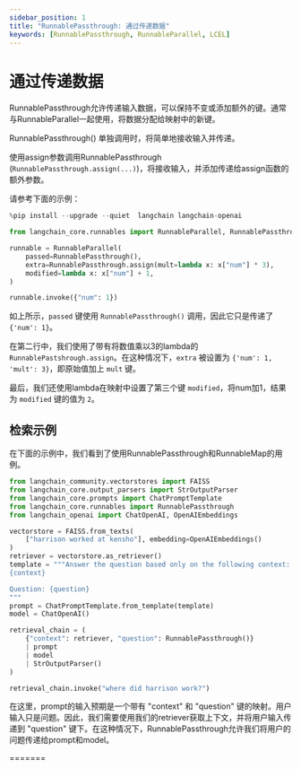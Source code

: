 ```yaml
---
sidebar_position: 1
title: "RunnablePassthrough: 通过传递数据"
keywords: [RunnablePassthrough, RunnableParallel, LCEL]
---
```


# 通过传递数据

RunnablePassthrough允许传递输入数据，可以保持不变或添加额外的键。通常与RunnableParallel一起使用，将数据分配给映射中的新键。

RunnablePassthrough() 单独调用时，将简单地接收输入并传递。

使用assign参数调用RunnablePassthrough (`RunnablePassthrough.assign(...)`)，将接收输入，并添加传递给assign函数的额外参数。

请参考下面的示例：

```python
%pip install --upgrade --quiet  langchain langchain-openai
```

```python
from langchain_core.runnables import RunnableParallel, RunnablePassthrough

runnable = RunnableParallel(
    passed=RunnablePassthrough(),
    extra=RunnablePassthrough.assign(mult=lambda x: x["num"] * 3),
    modified=lambda x: x["num"] + 1,
)

runnable.invoke({"num": 1})
```

如上所示，`passed` 键使用 `RunnablePassthrough()` 调用，因此它只是传递了 `{'num': 1}`。

在第二行中，我们使用了带有将数值乘以3的lambda的 `RunnablePastshrough.assign`。在这种情况下，`extra` 被设置为 `{'num': 1, 'mult': 3}`，即原始值加上 `mult` 键。

最后，我们还使用lambda在映射中设置了第三个键 `modified`，将num加1，结果为 `modified` 键的值为 `2`。

## 检索示例

在下面的示例中，我们看到了使用RunnablePassthrough和RunnableMap的用例。

```python
from langchain_community.vectorstores import FAISS
from langchain_core.output_parsers import StrOutputParser
from langchain_core.prompts import ChatPromptTemplate
from langchain_core.runnables import RunnablePassthrough
from langchain_openai import ChatOpenAI, OpenAIEmbeddings

vectorstore = FAISS.from_texts(
    ["harrison worked at kensho"], embedding=OpenAIEmbeddings()
)
retriever = vectorstore.as_retriever()
template = """Answer the question based only on the following context:
{context}

Question: {question}
"""
prompt = ChatPromptTemplate.from_template(template)
model = ChatOpenAI()

retrieval_chain = (
    {"context": retriever, "question": RunnablePassthrough()}
    | prompt
    | model
    | StrOutputParser()
)

retrieval_chain.invoke("where did harrison work?")
```

在这里，prompt的输入预期是一个带有 "context" 和 "question" 键的映射。用户输入只是问题。因此，我们需要使用我们的retriever获取上下文，并将用户输入传递到 "question" 键下。在这种情况下，RunnablePassthrough允许我们将用户的问题传递给prompt和model。

=======